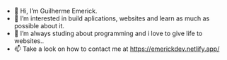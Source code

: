 - 👋 Hi, I’m Guilherme Emerick.
- 👀 I’m interested in build aplications, websites and learn as much as possible about it.
- 🌱 I’m always studing about programming and i love to give life to websites..
- 📫 Take a look on how to contact me at https://emerickdev.netlify.app/

<!---
EmerickDev/EmerickDev is a ✨ special ✨ repository because its `README.md` (this file) appears on your GitHub profile.
You can click the Preview link to take a look at your changes.
--->
